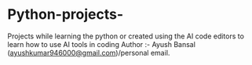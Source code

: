 # Python-projects-
Projects while learning the python or created using the AI code editors to learn how to use AI tools in coding 
Author :-  Ayush Bansal (ayushkumar946000@gmail.com)/personal email.
